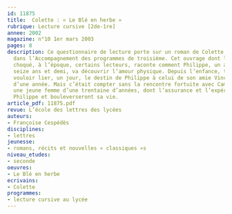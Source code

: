```yaml
---
id: 11875
title:  Colette : « Le Blé en herbe » 
rubrique: Lecture cursive [2de-1re]
annee: 2002
magazine: n°10 1er mars 2003
pages: 8
description: Ce questionnaire de lecture porte sur un roman de Colette recommandé
  dans l’Accompagnement des programmes de troisième. Cet ouvrage dont l’histoire a
  choqué, à l’époque, certains lecteurs, raconte comment Philippe, un adolescent de
  seize ans et demi, va découvrir l’amour physique. Depuis l’enfance, tout semblait
  vouloir lier, un jour, le destin de Philippe à celui de son amie Vinca, plus jeune
  d’une année. Mais c’était compter sans la rencontre fortuite avec Camille Dalleray,
  une jeune femme d’une trentaine d’années, dont l’assurance et l’expérience impressionneront
  Philippe et bouleverseront sa vie.
article_pdf: 11875.pdf
revue: L’école des lettres des lycées
auteurs:
- Françoise Cespédès
disciplines:
- lettres
jeunesse:
- romans, récits et nouvelles « classiques »s
niveau_etudes:
- seconde
oeuvres:
- Le Blé en herbe
ecrivains:
- Colette
programmes:
- lecture cursive au lycée
---
```


